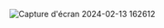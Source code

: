 ![Capture d'écran 2024-02-13 162612](https://github.com/Melchissedeck/Application-Django/assets/156782976/11e5554c-cbd4-4252-9430-96776d1c4b6e)
